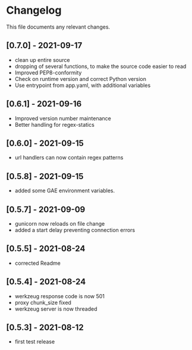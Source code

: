# Changelog

This file documents any relevant changes.

## [0.7.0] - 2021-09-17
- clean up entire source
- dropping of several functions, to make the source code easier to read
- Improved PEP8-conformity
- Check on runtime version and correct Python version
- Use entrypoint from app.yaml, with additional variables

## [0.6.1] - 2021-09-16
- Improved version number maintenance
- Better handling for regex-statics 

## [0.6.0] - 2021-09-15
- url handlers can now contain regex patterns

## [0.5.8] - 2021-09-15
- added some GAE environment variables.

## [0.5.7] - 2021-09-09
- gunicorn now reloads on file change
- added a start delay preventing connection errors

## [0.5.5] - 2021-08-24
- corrected Readme

## [0.5.4] - 2021-08-24
- werkzeug response code is now 501
- proxy chunk_size fixed
- werkzeug server is now threaded

## [0.5.3] - 2021-08-12
- first test release
